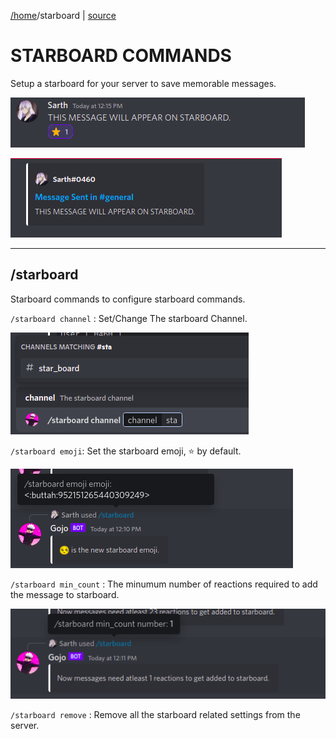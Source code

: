 [/home](index.rst)/starboard | [source](https://github.com/sarthhh/gojo/blob/main/src/extensions/starboard.py)

# STARBOARD COMMANDS

Setup a starboard for your server to save memorable messages.

![](images/starboard1.png)

![](images/starboard2.png)

------

## /starboard
Starboard commands to configure starboard commands.

`/starboard channel` : Set/Change The starboard Channel.

![](images/starboard_channel.png)

`/starboard emoji`: Set the starboard emoji, ⭐ by default.

![](images/starboard_emoji.png)

`/starboard min_count` : The minumum number of reactions required to add the message to starboard.

![](images/starboard_min_count.png)

`/starboard remove` : Remove all the starboard related settings from the server.
